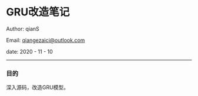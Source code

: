 # GRU改造笔记

Author: qianS

Email: qiangezaici@outlook.com

date: 2020 - 11 - 10

---

### 目的

深入源码，改造GRU模型。
